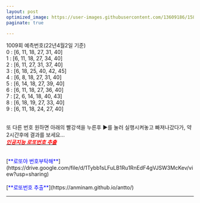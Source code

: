 ```yaml
---
layout: post
optimized_image: https://user-images.githubusercontent.com/13609186/158835080-a034c049-d33e-4cd5-8f5a-d7ed4e4a57d3.jpg
paginate: true

---
```

1009회 예측번호(22년4월2일 기준) <br>
0 : [6, 11, 18, 27, 31, 40]<br>
1 : [6, 11, 18, 27, 34, 40]<br>
2 : [6, 11, 27, 31, 37, 40]<br>
3 : [6, 18, 25, 40, 42, 45]<br>
4 : [6, 8, 18, 27, 31, 40]<br>
5 : [6, 14, 18, 27, 39, 40]<br>
6 : [6, 11, 18, 27, 36, 40]<br>
7 : [2, 6, 14, 18, 40, 43]<br>
8 : [6, 18, 19, 27, 33, 40]<br>
9 : [6, 11, 18, 24, 27, 40]<br>
<br>

또 다른 번호 원하면 아래의 빨강색을 누른후 ▶를 눌러 실행시켜놓고 빠져나갔다가, 약 2시간후에 결과를 보세요...<br>
[<span style="color:red">***인공지능 로또번호 추출***</span>](https://colab.research.google.com/github/choijangwook/cjw/blob/master/_posts/lotto_tcp_one_20220303.ipynb) <br>

<br>
[<span style="color:blue">**로또야 번호부탁해**</span>](https://drive.google.com/file/d/1Tybb1sLFuLB1Ru1RnEdF4gVJSW3McKev/view?usp=sharing) <br>
<br>
[<span style="color:blue">**로또번호 추출**</span>](https://anminam.github.io/antto/) <br>

---
